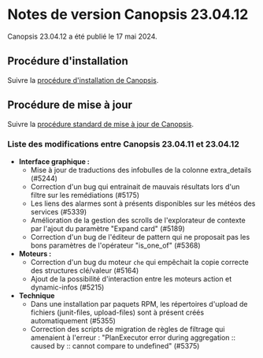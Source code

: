 # Notes de version Canopsis 23.04.12

Canopsis 23.04.12 a été publié le 17 mai 2024.

## Procédure d'installation

Suivre la [procédure d'installation de Canopsis](../guide-administration/installation/index.md).

## Procédure de mise à jour

Suivre la [procédure standard de mise à jour de Canopsis](../guide-administration/mise-a-jour/index.md).

### Liste des modifications entre Canopsis 23.04.11 et 23.04.12

*  **Interface graphique :**
    * Mise à jour de traductions des infobulles de la colonne extra_details (#5244)
    * Correction d'un bug qui entrainait de mauvais résultats lors d'un filtre sur les remédiations (#5175)
    * Les liens des alarmes sont à présents disponibles sur les météos des services (#5339)
    * Amélioration de la gestion des scrolls de l'explorateur de contexte par l'ajout du paramètre "Expand card" (#5189)
    * Correction d'un bug de l'éditeur de pattern qui ne proposait pas les bons paramètres de l'opérateur "is_one_of" (#5368)
*  **Moteurs :**
    * Correction d'un bug du moteur `che` qui empêchait la copie correcte des structures clé/valeur (#5164)
    * Ajout de la possibilité d'interaction entre les moteurs action et dynamic-infos (#5215)
*  **Technique**
    * Dans une installation par paquets RPM, les répertoires d'upload de fichiers (junit-files, upload-files) sont à présent créés automatiquement (#5355)
    * Correction des scripts de migration de règles de filtrage qui amenaient à l'erreur : "PlanExecutor error during aggregation :: caused by :: cannot compare to undefined" (#5375)
